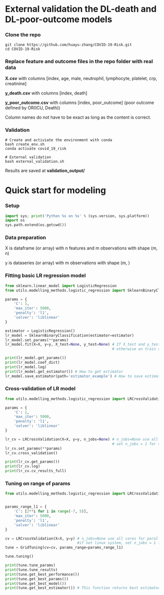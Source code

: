 # External validation the DL-death and DL-poor-outcome models

### Clone the repo
```shell script
git clone https://github.com/huayu-zhang/COVID-19-Risk.git
cd COVID-19-Risk
```

### Replace feature and outcome files in the repo folder with real data

**X.csv** with columns [index, age, male, neutrophil, lymphocyte, platelet, crp, creatinine]

**y_death.csv** with columns [index, death]

**y_poor_outcome.csv** with columns [index, poor_outcome] (poor outcome defined by OR(ICU, Death))

Column names do not have to be exact as long as the content is correct.


### Validation
```shell script
# Create and activiate the environment with conda
bash create_env.sh
conda activate covid_19_risk

# External validation
bash external_validation.sh
```

Results are saved at **validation_output/**

#
#
#
# Quick start for modeling

### Setup
```python
import sys; print('Python %s on %s' % (sys.version, sys.platform))
import os
sys.path.extend(os.getcwd())
```

### Data preparation
X is dataframe (or array) with n features and m observations with shape (m, n)

y is dataseries (or array) with m observations with shape (m, )


### Fitting basic LR regression model
```python
from sklearn.linear_model import LogisticRegression
from utils.modelling_methods.logistic_regression import SklearnBinaryClassification

params = {
    'C': 1,
    'max_iter': 5000,
    'penalty': 'l1',
    'solver': 'liblinear'
}

estimator = LogisticRegression()
lr_model = SklearnBinaryClassification(estimator=estimator)
lr_model.set_params(**params)
lr_model.fit(X=X, y=y, X_test=None, y_test=None) # If X_test and y_test also provided metrics reported on test set, 
                                                 # otherwise on train set. If you want estimator, then train using all data

print(lr_model.get_params())
print(lr_model.coef_dict)
print(lr_model.log)
print(lr_model.get_estimator()) # How to get estimator
lr_model.save_estimator(path='estimator_example') # How to save estimator
```

### Cross-validation of LR model
```python
from utils.modelling_methods.logistic_regression import LRCrossValidation

params = {
    'C': 1,
    'max_iter': 5000,
    'penalty': 'l1',
    'solver': 'liblinear'
}

lr_cv = LRCrossValidation(X=X, y=y, n_jobs=None) # n_jobs=None use all cores for parallel cv, if not linux system, 
                                                 # set n_jobs = 1 for single core implementation
lr_cv.set_params(**params)
lr_cv.cross_validation()

print(lr_cv.get_params())
print(lr_cv.log)
print(lr_cv.cv_results_full)
```

### Tuning on range of params
```python
from utils.modelling_methods.logistic_regression import LRCrossValidation, GridTuning


params_range_l1 = {
    'C': [2**i for i in range(-7, 5)],
    'max_iter': 5000,
    'penalty': 'l1',
    'solver': 'liblinear'
}

cv = LRCrossValidation(X=X, y=y) # n_jobs=None use all cores for parallel cv
                                 #if not linux system, set n_jobs = 1 for single core implementation
tune = GridTuning(cv=cv, params_range=params_range_l1)

tune.tuning()

print(tune.tune_params)
print(tune.tune_results)
print(tune.get_best_performance())
print(tune.get_best_params())
print(tune.get_best_model())
print(tune.get_best_estimator()) # This function returns best estimator from tuning, using all data
```
